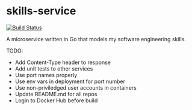 # skills-service

[![Build Status](https://travis-ci.com/mike-trout/skills-service.svg?branch=master)](https://travis-ci.com/mike-trout/skills-service)

A microservice written in Go that models my software engineering skills.


TODO:

- Add Content-Type header to response
- Add unit tests to other services
- Use port names properly
- Use env vars in deployment for port number
- Use non-priviledged user accounts in containers
- Update README.md for all repos
- Login to Docker Hub before build
